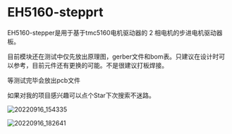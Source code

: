 # EH5160-stepprt

EH5160-stepper是用于基于tmc5160电机驱动器的 2 相电机的步进电机驱动器板。

目前模块还在测试中仅先放出原理图，gerber文件和bom表。只建议在设计时可以参考，目前元件还有更换的可能。不是很建议打板焊接。

等测试完毕会放出pcb文件

如果对我的项目感兴趣可以点个Star下次搜索不迷路。

![20220916_154335](https://user-images.githubusercontent.com/61783774/190619562-ed815af8-ed79-4fa1-be70-60500c8dd22a.jpg)

![20220916_182641](https://user-images.githubusercontent.com/61783774/190619599-d4b967c3-9ed6-46a2-abfa-fdfa0d168d2d.jpg)
